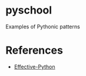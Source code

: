 # pyschool
Examples of Pythonic patterns


# References

* [Effective-Python](https://hacktec.gitbooks.io/effective-python/content/en/Chapter1/Chapter1.html)
